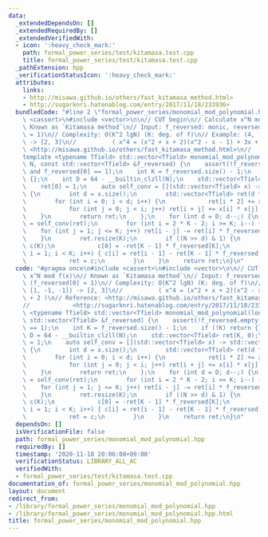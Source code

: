 ```yaml
---
data:
  _extendedDependsOn: []
  _extendedRequiredBy: []
  _extendedVerifiedWith:
  - icon: ':heavy_check_mark:'
    path: formal_power_series/test/kitamasa.test.cpp
    title: formal_power_series/test/kitamasa.test.cpp
  _pathExtension: hpp
  _verificationStatusIcon: ':heavy_check_mark:'
  attributes:
    links:
    - http://misawa.github.io/others/fast_kitamasa_method.html>
    - http://sugarknri.hatenablog.com/entry/2017/11/18/233936>
  bundledCode: "#line 2 \"formal_power_series/monomial_mod_polynomial.hpp\"\n#include\
    \ <cassert>\n#include <vector>\n\n// CUT begin\n// Calculate x^N mod f(x)\n//\
    \ Known as `Kitamasa method`\n// Input: f_reversed: monic, reversed (f_reversed[0]\
    \ = 1)\n// Complexity: O(K^2 lgN) (K: deg. of f)\n// Example: (4, [1, -1, -1])\
    \ -> [2, 3]\n//          ( x^4 = (x^2 + x + 2)(x^2 - x - 1) + 3x + 2 )\n// Reference:\
    \ <http://misawa.github.io/others/fast_kitamasa_method.html>\n//            <http://sugarknri.hatenablog.com/entry/2017/11/18/233936>\n\
    template <typename Tfield> std::vector<Tfield> monomial_mod_polynomial(long long\
    \ N, const std::vector<Tfield> &f_reversed) {\n    assert(!f_reversed.empty()\
    \ and f_reversed[0] == 1);\n    int K = f_reversed.size() - 1;\n    if (!K) return\
    \ {};\n    int D = 64 - __builtin_clzll(N);\n    std::vector<Tfield> ret(K, 0);\n\
    \    ret[0] = 1;\n    auto self_conv = [](std::vector<Tfield> x) -> std::vector<Tfield>\
    \ {\n        int d = x.size();\n        std::vector<Tfield> ret(d * 2 - 1);\n\
    \        for (int i = 0; i < d; i++) {\n            ret[i * 2] += x[i] * x[i];\n\
    \            for (int j = 0; j < i; j++) ret[i + j] += x[i] * x[j] * 2;\n    \
    \    }\n        return ret;\n    };\n    for (int d = D; d--;) {\n        ret\
    \ = self_conv(ret);\n        for (int i = 2 * K - 2; i >= K; i--) {\n        \
    \    for (int j = 1; j <= K; j++) ret[i - j] -= ret[i] * f_reversed[j];\n    \
    \    }\n        ret.resize(K);\n        if ((N >> d) & 1) {\n            std::vector<Tfield>\
    \ c(K);\n            c[0] = -ret[K - 1] * f_reversed[K];\n            for (int\
    \ i = 1; i < K; i++) { c[i] = ret[i - 1] - ret[K - 1] * f_reversed[K - i]; }\n\
    \            ret = c;\n        }\n    }\n    return ret;\n}\n"
  code: "#pragma once\n#include <cassert>\n#include <vector>\n\n// CUT begin\n// Calculate\
    \ x^N mod f(x)\n// Known as `Kitamasa method`\n// Input: f_reversed: monic, reversed\
    \ (f_reversed[0] = 1)\n// Complexity: O(K^2 lgN) (K: deg. of f)\n// Example: (4,\
    \ [1, -1, -1]) -> [2, 3]\n//          ( x^4 = (x^2 + x + 2)(x^2 - x - 1) + 3x\
    \ + 2 )\n// Reference: <http://misawa.github.io/others/fast_kitamasa_method.html>\n\
    //            <http://sugarknri.hatenablog.com/entry/2017/11/18/233936>\ntemplate\
    \ <typename Tfield> std::vector<Tfield> monomial_mod_polynomial(long long N, const\
    \ std::vector<Tfield> &f_reversed) {\n    assert(!f_reversed.empty() and f_reversed[0]\
    \ == 1);\n    int K = f_reversed.size() - 1;\n    if (!K) return {};\n    int\
    \ D = 64 - __builtin_clzll(N);\n    std::vector<Tfield> ret(K, 0);\n    ret[0]\
    \ = 1;\n    auto self_conv = [](std::vector<Tfield> x) -> std::vector<Tfield>\
    \ {\n        int d = x.size();\n        std::vector<Tfield> ret(d * 2 - 1);\n\
    \        for (int i = 0; i < d; i++) {\n            ret[i * 2] += x[i] * x[i];\n\
    \            for (int j = 0; j < i; j++) ret[i + j] += x[i] * x[j] * 2;\n    \
    \    }\n        return ret;\n    };\n    for (int d = D; d--;) {\n        ret\
    \ = self_conv(ret);\n        for (int i = 2 * K - 2; i >= K; i--) {\n        \
    \    for (int j = 1; j <= K; j++) ret[i - j] -= ret[i] * f_reversed[j];\n    \
    \    }\n        ret.resize(K);\n        if ((N >> d) & 1) {\n            std::vector<Tfield>\
    \ c(K);\n            c[0] = -ret[K - 1] * f_reversed[K];\n            for (int\
    \ i = 1; i < K; i++) { c[i] = ret[i - 1] - ret[K - 1] * f_reversed[K - i]; }\n\
    \            ret = c;\n        }\n    }\n    return ret;\n}\n"
  dependsOn: []
  isVerificationFile: false
  path: formal_power_series/monomial_mod_polynomial.hpp
  requiredBy: []
  timestamp: '2020-11-18 20:06:08+09:00'
  verificationStatus: LIBRARY_ALL_AC
  verifiedWith:
  - formal_power_series/test/kitamasa.test.cpp
documentation_of: formal_power_series/monomial_mod_polynomial.hpp
layout: document
redirect_from:
- /library/formal_power_series/monomial_mod_polynomial.hpp
- /library/formal_power_series/monomial_mod_polynomial.hpp.html
title: formal_power_series/monomial_mod_polynomial.hpp
---
```

